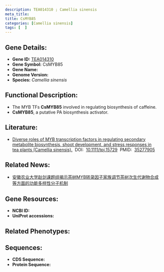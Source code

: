 ```yaml
---
description: TEA014310 ; Camellia sinensis
meta_title:
title: CsMYB85
categories: [Camellia sinensis]
tags: [  ]
---
```


## Gene Details:
- **Gene ID:**	[TEA014310]()
- **Gene Symbol:** CsMYB85
- **Gene Name:** 
- **Genome Version:** []()
- **Species:** *Camellia sinensis*

## Functional Description:
   - The MYB TFs **CsMYB85** involved in regulating biosynthesis of caffeine.
   - **CsMYB85**, a putative PA biosynthesis activator.

## Literature:
   - [Diverse roles of MYB transcription factors in regulating secondary metabolite biosynthesis, shoot development, and stress responses in tea plants (Camellia sinensis).]( https://onlinelibrary.wiley.com/doi/10.1111/tpj.15729)&nbsp;&nbsp;DOI:&nbsp;&nbsp;[10.1111/tpj.15729](https://onlinelibrary.wiley.com/doi/10.1111/tpj.15729)&nbsp;&nbsp;PMID:&nbsp;&nbsp;[35277905](https://pubmed.ncbi.nlm.nih.gov/35277905/)

## Related News:
   - [安徽农业大学赵剑课题组揭示茶树MYB转录因子家族调节茶树次生代谢物合成等方面的功能多样性分子机制](https://mp.weixin.qq.com/s?__biz=MzIyOTY2NDYyNQ==&mid=2247535113&idx=1&sn=2911c19aca9f6506b32e7103cfcd808a&chksm=e8bd3817dfcab1016f3122f741841e4d0be3fdb2869149f8ca1223d687d12db221ac0baa2f16&scene=27#wechat_redirect)

## Gene Resources:
- **NCBI ID:** [](https://www.ncbi.nlm.nih.gov/gene/?term=)
- **UniProt accessions:** [](https://www.uniprot.org/uniprotkb//entry)

## Related Phenotypes:


## Sequences:
- **CDS Sequence:**
- **Protein Sequence:**
